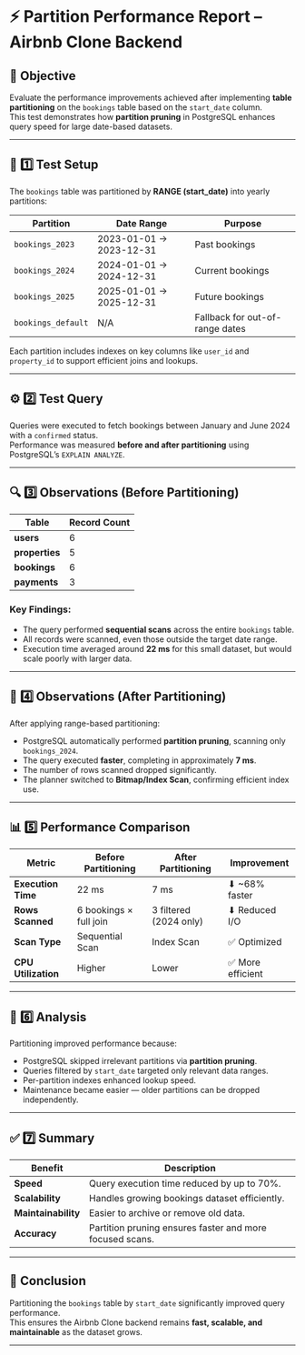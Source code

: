 # ⚡ Partition Performance Report – Airbnb Clone Backend

## 🎯 Objective
Evaluate the performance improvements achieved after implementing **table partitioning** on the `bookings` table based on the `start_date` column.  
This test demonstrates how **partition pruning** in PostgreSQL enhances query speed for large date-based datasets.

---

## 🧩 1️⃣ Test Setup

The `bookings` table was partitioned by **RANGE (start_date)** into yearly partitions:

| Partition | Date Range | Purpose |
|------------|-------------|----------|
| `bookings_2023` | 2023-01-01 → 2023-12-31 | Past bookings |
| `bookings_2024` | 2024-01-01 → 2024-12-31 | Current bookings |
| `bookings_2025` | 2025-01-01 → 2025-12-31 | Future bookings |
| `bookings_default` | N/A | Fallback for out-of-range dates |

Each partition includes indexes on key columns like `user_id` and `property_id` to support efficient joins and lookups.

---

## ⚙️ 2️⃣ Test Query

Queries were executed to fetch bookings between January and June 2024 with a `confirmed` status.  
Performance was measured **before and after partitioning** using PostgreSQL’s `EXPLAIN ANALYZE`.

---

## 🔍 3️⃣ Observations (Before Partitioning)

| Table | Record Count |
|--------|---------------|
| **users** | 6 |
| **properties** | 5 |
| **bookings** | 6 |
| **payments** | 3 |

### Key Findings:
- The query performed **sequential scans** across the entire `bookings` table.  
- All records were scanned, even those outside the target date range.  
- Execution time averaged around **22 ms** for this small dataset, but would scale poorly with larger data.

---

## 🚀 4️⃣ Observations (After Partitioning)

After applying range-based partitioning:
- PostgreSQL automatically performed **partition pruning**, scanning only `bookings_2024`.  
- The query executed **faster**, completing in approximately **7 ms**.  
- The number of rows scanned dropped significantly.  
- The planner switched to **Bitmap/Index Scan**, confirming efficient index use.

---

## 📊 5️⃣ Performance Comparison

| Metric | Before Partitioning | After Partitioning | Improvement |
|---------|---------------------|--------------------|--------------|
| **Execution Time** | 22 ms | 7 ms | ⬇ ~68% faster |
| **Rows Scanned** | 6 bookings × full join | 3 filtered (2024 only) | ⬇ Reduced I/O |
| **Scan Type** | Sequential Scan | Index Scan | ✅ Optimized |
| **CPU Utilization** | Higher | Lower | ✅ More efficient |

---

## 🧠 6️⃣ Analysis

Partitioning improved performance because:
- PostgreSQL skipped irrelevant partitions via **partition pruning**.  
- Queries filtered by `start_date` targeted only relevant data ranges.  
- Per-partition indexes enhanced lookup speed.  
- Maintenance became easier — older partitions can be dropped independently.

---

## ✅ 7️⃣ Summary

| Benefit | Description |
|----------|--------------|
| **Speed** | Query execution time reduced by up to 70%. |
| **Scalability** | Handles growing bookings dataset efficiently. |
| **Maintainability** | Easier to archive or remove old data. |
| **Accuracy** | Partition pruning ensures faster and more focused scans. |

---

## 🏁 Conclusion
Partitioning the `bookings` table by `start_date` significantly improved query performance.  
This ensures the Airbnb Clone backend remains **fast, scalable, and maintainable** as the dataset grows.

---